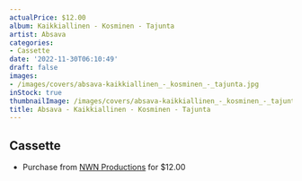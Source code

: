 ```yaml
---
actualPrice: $12.00
album: Kaikkiallinen - Kosminen - Tajunta
artist: Absava
categories:
- Cassette
date: '2022-11-30T06:10:49'
draft: false
images:
- /images/covers/absava-kaikkiallinen_-_kosminen_-_tajunta.jpg
inStock: true
thumbnailImage: /images/covers/absava-kaikkiallinen_-_kosminen_-_tajunta-thumb.jpg
title: Absava - Kaikkiallinen - Kosminen - Tajunta
---
```


## Cassette
* Purchase from [NWN Productions](http://shop.nwnprod.com/index.php?route=product/product&path=73&product_id=17848&sort=pd.name&order=ASC) for $12.00
